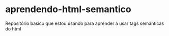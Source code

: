 # aprendendo-html-semantico
Repositório basico que estou usando para aprender a usar tags semânticas do html

